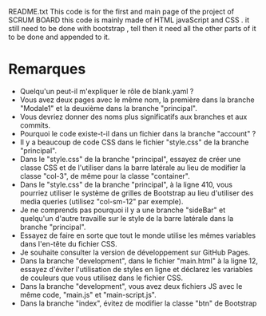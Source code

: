 README.txt
This code is for the first and main page of the project of SCRUM BOARD this code is mainly made of HTML javaScript and CSS . it still need to be done with bootstrap , tell then it need all the other parts of it to be done and appended to it.


# Remarques
- Quelqu'un peut-il m'expliquer le rôle de blank.yaml ?
- Vous avez deux pages avec le même nom, la première dans la branche "Modale1" et la deuxième dans la branche "principal".
- Vous devriez donner des noms plus significatifs aux branches et aux commits.
- Pourquoi le code existe-t-il dans un fichier dans la branche "account" ?
- Il y a beaucoup de code CSS dans le fichier "style.css" de la branche "principal".
- Dans le "style.css" de la branche "principal", essayez de créer une classe CSS et de l'utiliser dans la barre latérale au lieu de modifier la classe "col-3", de même pour la classe "container".
- Dans le "style.css" de la branche "principal", à la ligne 410, vous pourriez utiliser le système de grilles de Bootstrap au lieu d'utiliser des media queries (utilisez "col-sm-12" par exemple).
- Je ne comprends pas pourquoi il y a une branche "sideBar" et quelqu'un d'autre travaille sur le style de la barre latérale dans la branche "principal".
- Essayez de faire en sorte que tout le monde utilise les mêmes variables dans l'en-tête du fichier CSS.
- Je souhaite consulter la version de développement sur GitHub Pages.
- Dans la branche "development", dans le fichier "main.html" à la ligne 12, essayez d'éviter l'utilisation de styles en ligne et déclarez les variables de couleurs que vous utilisez dans le fichier CSS.
- Dans la branche "development", vous avez deux fichiers JS avec le même code, "main.js" et "main-script.js".
- Dans la branche "index", évitez de modifier la classe "btn" de Bootstrap
